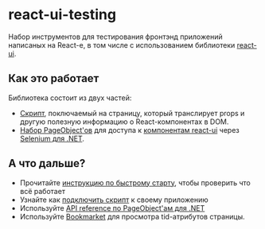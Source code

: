 # react-ui-testing

Набор инструментов для тестирования фронтэнд приложений написаных на React-е, в том числе с использованием библиотеки
[react-ui](https://github.com/skbkontur/retail-ui).

## Как это работает

Библиотека состоит из двух частей:

* [Скрипт](#/expose-tids-to-dom), поключаемый на страницу, который транслирует props и другую полезную информацию о React-компонентах в DOM.
* [Набор PageObject'ов](#/page-objects-dot-net) для доступа к [компонентам react-ui](https://github.com/skbkontur/retail-ui) через [Selenium для .NET](http://www.seleniumhq.org/docs/03_webdriver.jsp#c).

## А что дальше?

* Прочитайте [инструкцию по быстрому старту](#/quick-start), чтобы проверить что всё работает
* Узнайте как [подключить скрипт](#/expose-tids-to-dom) к своему приложению
* Используйте [API reference по PageObject'ам для .NET](#/page-objects-dot-net)
* Используйте [Bookmarket](#/bookmarklet) для просмотра tid-атрибутов страницы.

